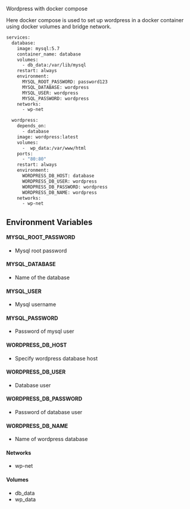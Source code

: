 Wordpress with docker compose

Here docker compose is used to set up wordpress in a docker container using docker volumes and bridge network.
```sh
services:
  database:
    image: mysql:5.7
    container_name: database
    volumes:
      - db_data:/var/lib/mysql
    restart: always
    environment:
      MYSQL_ROOT_PASSWORD: password123
      MYSQL_DATABASE: wordpress
      MYSQL_USER: wordpress
      MYSQL_PASSWORD: wordpress
    networks:
      - wp-net

  wordpress:
    depends_on:
      - database
    image: wordpress:latest
    volumes:
      -  wp_data:/var/www/html
    ports:
      - "80:80"
    restart: always
    environment:
      WORDPRESS_DB_HOST: database
      WORDPRESS_DB_USER: wordpress
      WORDPRESS_DB_PASSWORD: wordpress
      WORDPRESS_DB_NAME: wordpress
    networks:
      - wp-net
```
## Environment Variables

#### MYSQL_ROOT_PASSWORD
 * Mysql root password  
#### MYSQL_DATABASE
 * Name of the database  
#### MYSQL_USER
 * Mysql username  
#### MYSQL_PASSWORD
 * Password of mysql user  

#### WORDPRESS_DB_HOST
 * Specify wordpress database host  
#### WORDPRESS_DB_USER
 * Database user  
#### WORDPRESS_DB_PASSWORD
 * Password of database user  
#### WORDPRESS_DB_NAME
 * Name of wordpress database

#### Networks
 * wp-net

#### Volumes
 * db_data
 * wp_data

